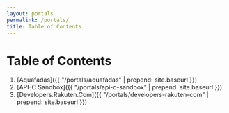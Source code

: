```yaml
---
layout: portals
permalink: /portals/
title: Table of Contents   
---
```


# Table of Contents
1. [Aquafadas]({{ "/portals/aquafadas" | prepend: site.baseurl }}) 
2. [API-C Sandbox]({{ "/portals/api-c-sandbox" | prepend: site.baseurl }})
3. [Developers.Rakuten.Com]({{ "/portals/developers-rakuten-com" | prepend: site.baseurl }})

<!-- all projects sorted here -->